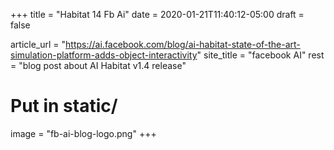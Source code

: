+++
title = "Habitat 14 Fb Ai"
date = 2020-01-21T11:40:12-05:00
draft = false

article_url = "https://ai.facebook.com/blog/ai-habitat-state-of-the-art-simulation-platform-adds-object-interactivity"
site_title = "facebook AI"
rest = "blog post about AI Habitat v1.4 release"

# Put in static/
image = "fb-ai-blog-logo.png"
+++

